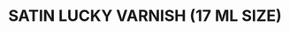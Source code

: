 ---
layout: product
title: "SATIN LUCKY VARNISH (17 ML SIZE)"
price: "300" 
desc: "Akrilni Lak"
img_path: "/assets/img/A.MIG-2056.webp"
brand: "AMMO"
available: false
special_offer: false
new: true
soon: false
cat: "020000"
subcat: "020100"
subsubcat: "020104"
sifra: "A.MIG-2056"
popular: false
---
